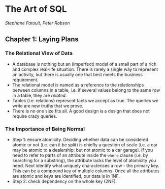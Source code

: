 # The Art of SQL
###### Stephane Faroult, Peter Robson

## Chapter 1: Laying Plans

### The Relational View of Data
- A database is nothing but an (imperfect) model of a small part of a rich and complex real-life situation. There is rarely a single way to represent an activity, but there is usually one that best meets the business requirement.
- The relational model is named as a reference to the relationships between columns in a table, i.e. if several values belong to the same row in a table, they are _related_.
- Tables (i.e. relations) represent facts we accept as true. The queries we write are new truths that we prove.
- There is no one size fits all. A good design is a design that does not require crazy queries.

### The Importance of Being Normal
- Step 1: ensure atomicity. Deciding whether data can be considered atomic or not (i.e. can it be split) is chiefly a question of scale (i.e. a car may be atomic to a dealership; but not atomic to a car garage). If you need to refer to parts of an attribute inside the `where` clause (i.e. by searching for a substring), the attribute lacks the level of atomicity you need. Next identify what uniquely characterises a row - the primary key. This can be a compound key of multiple columns. Once all the attributes are atomic and keys are identified, our data is in 1NF.
- Step 2: check dependency on the whole key (2NF).   
